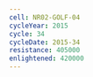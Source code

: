 ```yaml
---
cell: NR02-GOLF-04
cycleYear: 2015
cycle: 34
cycleDate: 2015-34
resistance: 405000
enlightened: 420000
---
```

